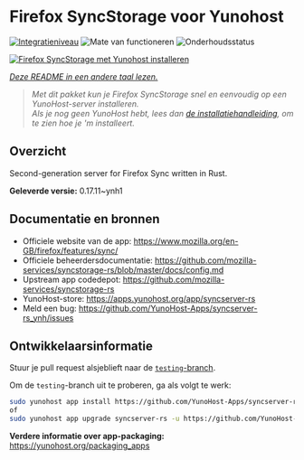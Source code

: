 <!--
NB: Deze README is automatisch gegenereerd door <https://github.com/YunoHost/apps/tree/master/tools/readme_generator>
Hij mag NIET handmatig aangepast worden.
-->

# Firefox SyncStorage voor Yunohost

[![Integratieniveau](https://dash.yunohost.org/integration/syncserver-rs.svg)](https://ci-apps.yunohost.org/ci/apps/syncserver-rs/) ![Mate van functioneren](https://ci-apps.yunohost.org/ci/badges/syncserver-rs.status.svg) ![Onderhoudsstatus](https://ci-apps.yunohost.org/ci/badges/syncserver-rs.maintain.svg)

[![Firefox SyncStorage met Yunohost installeren](https://install-app.yunohost.org/install-with-yunohost.svg)](https://install-app.yunohost.org/?app=syncserver-rs)

*[Deze README in een andere taal lezen.](./ALL_README.md)*

> *Met dit pakket kun je Firefox SyncStorage snel en eenvoudig op een YunoHost-server installeren.*  
> *Als je nog geen YunoHost hebt, lees dan [de installatiehandleiding](https://yunohost.org/install), om te zien hoe je 'm installeert.*

## Overzicht

Second-generation server for Firefox Sync written in Rust.


**Geleverde versie:** 0.17.11~ynh1
## Documentatie en bronnen

- Officiele website van de app: <https://www.mozilla.org/en-GB/firefox/features/sync/>
- Officiele beheerdersdocumentatie: <https://github.com/mozilla-services/syncstorage-rs/blob/master/docs/config.md>
- Upstream app codedepot: <https://github.com/mozilla-services/syncstorage-rs>
- YunoHost-store: <https://apps.yunohost.org/app/syncserver-rs>
- Meld een bug: <https://github.com/YunoHost-Apps/syncserver-rs_ynh/issues>

## Ontwikkelaarsinformatie

Stuur je pull request alsjeblieft naar de [`testing`-branch](https://github.com/YunoHost-Apps/syncserver-rs_ynh/tree/testing).

Om de `testing`-branch uit te proberen, ga als volgt te werk:

```bash
sudo yunohost app install https://github.com/YunoHost-Apps/syncserver-rs_ynh/tree/testing --debug
of
sudo yunohost app upgrade syncserver-rs -u https://github.com/YunoHost-Apps/syncserver-rs_ynh/tree/testing --debug
```

**Verdere informatie over app-packaging:** <https://yunohost.org/packaging_apps>
